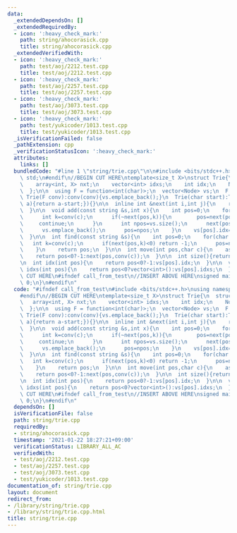 ```yaml
---
data:
  _extendedDependsOn: []
  _extendedRequiredBy:
  - icon: ':heavy_check_mark:'
    path: string/ahocorasick.cpp
    title: string/ahocorasick.cpp
  _extendedVerifiedWith:
  - icon: ':heavy_check_mark:'
    path: test/aoj/2212.test.cpp
    title: test/aoj/2212.test.cpp
  - icon: ':heavy_check_mark:'
    path: test/aoj/2257.test.cpp
    title: test/aoj/2257.test.cpp
  - icon: ':heavy_check_mark:'
    path: test/aoj/3073.test.cpp
    title: test/aoj/3073.test.cpp
  - icon: ':heavy_check_mark:'
    path: test/yukicoder/1013.test.cpp
    title: test/yukicoder/1013.test.cpp
  _isVerificationFailed: false
  _pathExtension: cpp
  _verificationStatusIcon: ':heavy_check_mark:'
  attributes:
    links: []
  bundledCode: "#line 1 \"string/trie.cpp\"\n\n#include <bits/stdc++.h>\nusing namespace\
    \ std;\n#endif\n//BEGIN CUT HERE\ntemplate<size_t X>\nstruct Trie{\n  struct Node{\n\
    \    array<int, X> nxt;\n    vector<int> idxs;\n    int idx;\n    Node():idx(-1){fill(nxt.begin(),nxt.end(),-1);}\n\
    \  };\n\n  using F = function<int(char)>;\n  vector<Node> vs;\n  F conv;\n\n \
    \ Trie(F conv):conv(conv){vs.emplace_back();}\n  Trie(char start):Trie([=](char\
    \ a){return a-start;}){}\n\n  inline int &next(int i,int j){\n    return vs[i].nxt[j];\n\
    \  }\n\n  void add(const string &s,int x){\n    int pos=0;\n    for(char c:s){\n\
    \      int k=conv(c);\n      if(~next(pos,k)){\n        pos=next(pos,k);\n   \
    \     continue;\n      }\n      int npos=vs.size();\n      next(pos,k)=npos;\n\
    \      vs.emplace_back();\n      pos=npos;\n    }\n    vs[pos].idx=x;\n    vs[pos].idxs.emplace_back(x);\n\
    \  }\n\n  int find(const string &s){\n    int pos=0;\n    for(char c:s){\n   \
    \   int k=conv(c);\n      if(next(pos,k)<0) return -1;\n      pos=next(pos,k);\n\
    \    }\n    return pos;\n  }\n\n  int move(int pos,char c){\n    assert(pos<(int)vs.size());\n\
    \    return pos<0?-1:next(pos,conv(c));\n  }\n\n  int size(){return vs.size();}\n\
    \n  int idx(int pos){\n    return pos<0?-1:vs[pos].idx;\n  }\n\n  vector<int>\
    \ idxs(int pos){\n    return pos<0?vector<int>():vs[pos].idxs;\n  }\n};\n//END\
    \ CUT HERE\n#ifndef call_from_test\n//INSERT ABOVE HERE\nsigned main(){\n  return\
    \ 0;\n}\n#endif\n"
  code: "#ifndef call_from_test\n#include <bits/stdc++.h>\nusing namespace std;\n\
    #endif\n//BEGIN CUT HERE\ntemplate<size_t X>\nstruct Trie{\n  struct Node{\n \
    \   array<int, X> nxt;\n    vector<int> idxs;\n    int idx;\n    Node():idx(-1){fill(nxt.begin(),nxt.end(),-1);}\n\
    \  };\n\n  using F = function<int(char)>;\n  vector<Node> vs;\n  F conv;\n\n \
    \ Trie(F conv):conv(conv){vs.emplace_back();}\n  Trie(char start):Trie([=](char\
    \ a){return a-start;}){}\n\n  inline int &next(int i,int j){\n    return vs[i].nxt[j];\n\
    \  }\n\n  void add(const string &s,int x){\n    int pos=0;\n    for(char c:s){\n\
    \      int k=conv(c);\n      if(~next(pos,k)){\n        pos=next(pos,k);\n   \
    \     continue;\n      }\n      int npos=vs.size();\n      next(pos,k)=npos;\n\
    \      vs.emplace_back();\n      pos=npos;\n    }\n    vs[pos].idx=x;\n    vs[pos].idxs.emplace_back(x);\n\
    \  }\n\n  int find(const string &s){\n    int pos=0;\n    for(char c:s){\n   \
    \   int k=conv(c);\n      if(next(pos,k)<0) return -1;\n      pos=next(pos,k);\n\
    \    }\n    return pos;\n  }\n\n  int move(int pos,char c){\n    assert(pos<(int)vs.size());\n\
    \    return pos<0?-1:next(pos,conv(c));\n  }\n\n  int size(){return vs.size();}\n\
    \n  int idx(int pos){\n    return pos<0?-1:vs[pos].idx;\n  }\n\n  vector<int>\
    \ idxs(int pos){\n    return pos<0?vector<int>():vs[pos].idxs;\n  }\n};\n//END\
    \ CUT HERE\n#ifndef call_from_test\n//INSERT ABOVE HERE\nsigned main(){\n  return\
    \ 0;\n}\n#endif\n"
  dependsOn: []
  isVerificationFile: false
  path: string/trie.cpp
  requiredBy:
  - string/ahocorasick.cpp
  timestamp: '2021-01-22 18:27:21+09:00'
  verificationStatus: LIBRARY_ALL_AC
  verifiedWith:
  - test/aoj/2212.test.cpp
  - test/aoj/2257.test.cpp
  - test/aoj/3073.test.cpp
  - test/yukicoder/1013.test.cpp
documentation_of: string/trie.cpp
layout: document
redirect_from:
- /library/string/trie.cpp
- /library/string/trie.cpp.html
title: string/trie.cpp
---
```

